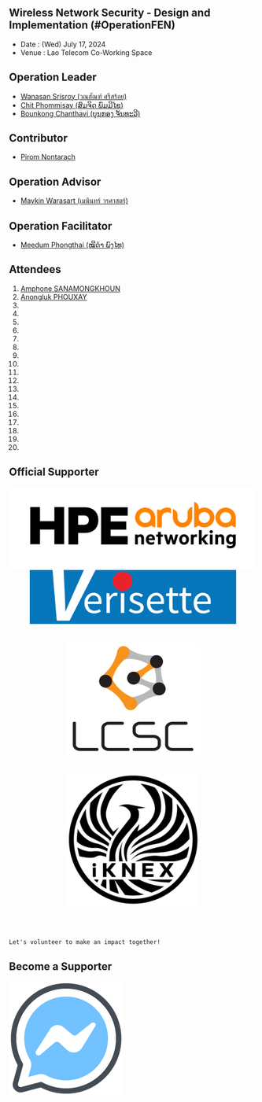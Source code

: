 ## Wireless Network Security - Design and Implementation (#OperationFEN)

+ Date : (Wed) July 17, 2024
+ Venue : Lao Telecom Co-Working Space

## Operation Leader
+ [Wanasan Srisroy (วณสัณฑ์ ศรีสร้อย)](https://x.com/namo_naja)
+ [Chit Phommisay (ສົມຈິດ ພົມມີໄຊ)](https://www.facebook.com/jid.phommixay.7)
+ [Bounkong Chanthavi (ບຸນກອງ ຈັນທະວີ)](https://www.linkedin.com/in/bounkong-chanthavi)

## Contributor
+ [Pirom Nontarach](https://www.facebook.com/pirom.bkf)

## Operation Advisor
+ [Maykin Warasart (เมฆินทร์ วรศาสตร์)](https://mayk.in)

## Operation Facilitator
+ [Meedum Phongthai (ໝີດຳ ພົງໄທ)](https://www.facebook.com/meedum.phongthai.1)


## Attendees

1. [Amphone SANAMONGKHOUN](Certificates/Amphone-SANAMONGKHOUN.pdf)
1. [Anongluk PHOUXAY](Certificates/Anongluk-PHOUXAY.pdf)
1. [](Certificates/Anuwat-MUANGTHONG.pdf)
1. [](Certificates/Bounkong-CHANTHAVI.pdf)
1. [](Certificates/Chittakone-CHANTHAVONG.pdf)
1. [](Certificates/Duangtavan-THATSAPHONE.pdf)
1. [](Certificates/Mack-INTAVONG.pdf)
1. [](Certificates/Meedum-PHONGTHAI.pdf)
1. [](Certificates/Nilakone-SIVILAY.pdf)
1. [](Certificates/No-XAYYAVONGSA.pdf)
1. [](Certificates/Phonesavanh-NAMMAKHONEN.pdf)
1. [](Certificates/Phoutthavanh-MANEEKEO.pdf)
1. [](Certificates/Santisouk-SOUTSANAHONGTHONG.pdf)
1. [](Certificates/SayPhet-KEOVANXAY.pdf)
1. [](Certificates/Sengphachanh-SIPHAXAI.pdf)
1. [](Certificates/Siliphong-KINDAVONG.pdf)
1. [](Certificates/Somsouk-KHANTHAMIXAY.pdf)
1. [](Certificates/Sonesaksit-PHENGSOUVANHNAVONGSA.pdf)
1. [](Certificates/Souksavanh-VORLASAN.pdf)
1. [](Certificates/Soulintar-INSAVANH.pdf)


## Official Supporter

<div align="center">

<a href="https://www.arubanetworks.com/" target="_blank"><img src="img/hpe/hpe_aruba_orange_pos_rgb.png" width="500" title="HPE Aruba Networking"></a><br>
<a href="https://verisette.com/" target="_blank"><img src="img/verisette-logo.png" width="420" title="Verisette Co., Ltd."></a><br><br><br>
<a href="https://www.lcsc-tech.com/" target="_blank"><img src="img/LCSC-logo.png" title="LCSC"></a><br><br><br>
<a href="https://www.iknex.or.th/" target="_blank"><img src="img/iknex-black.png" width="270" title="iKNEX (Thailand)"></a>

</div>
<br>
<br>

```markdown
Let's volunteer to make an impact together!
```

## Become a Supporter

[![](/fb-m.png "Talk to us via FB messenger")](https://m.me/VolunteXTH)